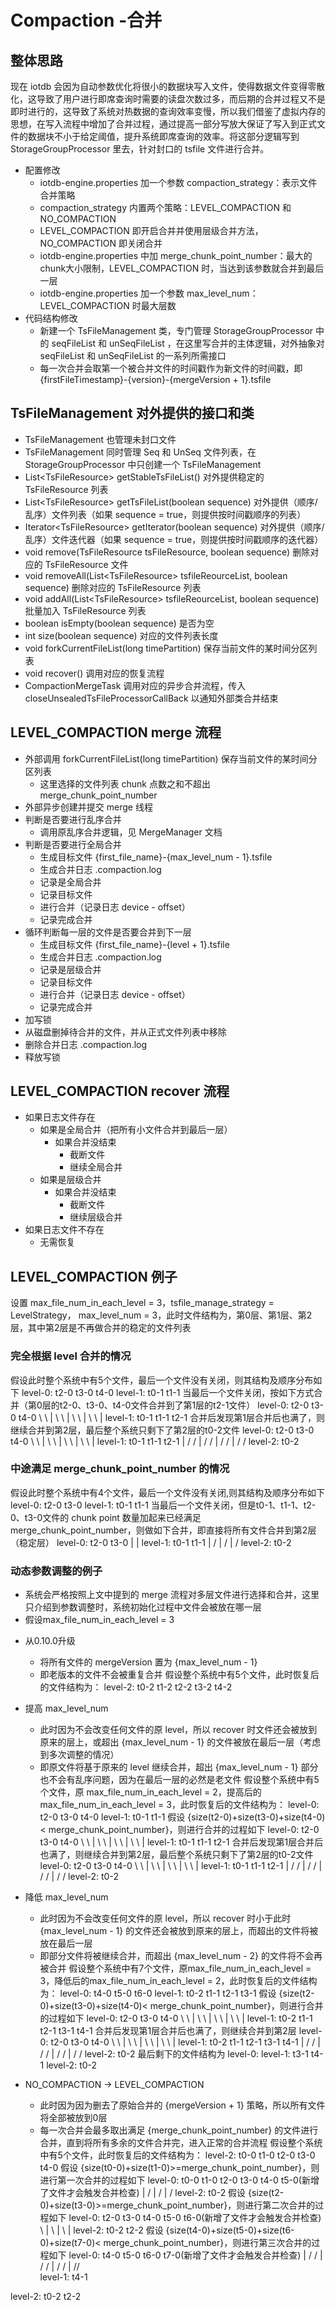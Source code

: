 <!--

    Licensed to the Apache Software Foundation (ASF) under one
    or more contributor license agreements.  See the NOTICE file
    distributed with this work for additional information
    regarding copyright ownership.  The ASF licenses this file
    to you under the Apache License, Version 2.0 (the
    "License"); you may not use this file except in compliance
    with the License.  You may obtain a copy of the License at
    
        http://www.apache.org/licenses/LICENSE-2.0
    
    Unless required by applicable law or agreed to in writing,
    software distributed under the License is distributed on an
    "AS IS" BASIS, WITHOUT WARRANTIES OR CONDITIONS OF ANY
    KIND, either express or implied.  See the License for the
    specific language governing permissions and limitations
    under the License.

-->

# Compaction -合并

## 整体思路

现在 iotdb 会因为自动参数优化将很小的数据块写入文件，使得数据文件变得零散化，这导致了用户进行即席查询时需要的读盘次数过多，而后期的合并过程又不是即时进行的，这导致了系统对热数据的查询效率变慢，所以我们借鉴了虚拟内存的思想，在写入流程中增加了合并过程，通过提高一部分写放大保证了写入到正式文件的数据块不小于给定阈值，提升系统即席查询的效率。将这部分逻辑写到 StorageGroupProcessor 里去，针对封口的 tsfile 文件进行合并。

* 配置修改
  * iotdb-engine.properties 加一个参数 compaction_strategy：表示文件合并策略
  * compaction_strategy 内置两个策略：LEVEL_COMPACTION 和 NO_COMPACTION
  * LEVEL_COMPACTION 即开启合并并使用层级合并方法，NO_COMPACTION 即关闭合并
  * iotdb-engine.properties 中加 merge_chunk_point_number：最大的chunk大小限制，LEVEL_COMPACTION 时，当达到该参数就合并到最后一层
  * iotdb-engine.properties 加一个参数 max_level_num：LEVEL_COMPACTION 时最大层数
* 代码结构修改
  * 新建一个 TsFileManagement 类，专门管理 StorageGroupProcessor 中的 seqFileList 和 unSeqFileList ，在这里写合并的主体逻辑，对外抽象对 seqFileList 和 unSeqFileList 的一系列所需接口
  * 每一次合并会取第一个被合并文件的时间戳作为新文件的时间戳，即 {firstFileTimestamp}-{version}-{mergeVersion + 1}.tsfile

## TsFileManagement 对外提供的接口和类

- TsFileManagement 也管理未封口文件
- TsFileManagement 同时管理 Seq 和 UnSeq 文件列表，在 StorageGroupProcessor 中只创建一个 TsFileManagement
- List\<TsFileResource\> getStableTsFileList() 对外提供稳定的 TsFileResource 列表
- List\<TsFileResource\> getTsFileList(boolean sequence) 对外提供（顺序/乱序）文件列表（如果 sequence = true，则提供按时间戳顺序的列表）
- Iterator\<TsFileResource\> getIterator(boolean sequence) 对外提供（顺序/乱序）文件迭代器（如果 sequence = true，则提供按时间戳顺序的迭代器）
- void remove(TsFileResource tsFileResource, boolean sequence) 删除对应的 TsFileResource 文件
- void removeAll(List\<TsFileResource\> tsfileReourceList, boolean sequence) 删除对应的 TsFileResource 列表
- void addAll(List\<TsFileResource\> tsfileReourceList, boolean sequence) 批量加入 TsFileResource 列表
- boolean isEmpty(boolean sequence) 是否为空
- int size(boolean sequence) 对应的文件列表长度
- void forkCurrentFileList(long timePartition) 保存当前文件的某时间分区列表
- void recover() 调用对应的恢复流程
- CompactionMergeTask 调用对应的异步合并流程，传入 closeUnsealedTsFileProcessorCallBack 以通知外部类合并结束

## LEVEL_COMPACTION merge 流程

* 外部调用 forkCurrentFileList(long timePartition) 保存当前文件的某时间分区列表
  * 这里选择的文件列表 chunk 点数之和不超出 merge_chunk_point_number
* 外部异步创建并提交 merge 线程
* 判断是否要进行乱序合并
  * 调用原乱序合并逻辑，见 MergeManager 文档
* 判断是否要进行全局合并
	* 生成目标文件 {first_file_name}-{max_level_num - 1}.tsfile
	* 生成合并日志 .compaction.log
	* 记录是全局合并
	* 记录目标文件
	* 进行合并（记录日志 device - offset）
	* 记录完成合并
* 循环判断每一层的文件是否要合并到下一层
	* 生成目标文件 {first_file_name}-{level + 1}.tsfile
	* 生成合并日志 .compaction.log
	* 记录是层级合并
	* 记录目标文件
	* 进行合并（记录日志 device - offset）
	* 记录完成合并
* 加写锁
* 从磁盘删掉待合并的文件，并从正式文件列表中移除
* 删除合并日志 .compaction.log
* 释放写锁

## LEVEL_COMPACTION recover 流程

* 如果日志文件存在
	* 如果是全局合并（把所有小文件合并到最后一层）
		* 如果合并没结束
			* 截断文件
			* 继续全局合并
	* 如果是层级合并
		* 如果合并没结束
			* 截断文件
			* 继续层级合并
* 如果日志文件不存在
	* 无需恢复

## LEVEL_COMPACTION 例子

设置 max_file_num_in_each_level = 3，tsfile_manage_strategy = LevelStrategy， max_level_num = 3，此时文件结构为，第0层、第1层、第2层，其中第2层是不再做合并的稳定的文件列表

### 完全根据 level 合并的情况
假设此时整个系统中有5个文件，最后一个文件没有关闭，则其结构及顺序分布如下
level-0: t2-0 t3-0 t4-0
level-1: t0-1 t1-1
当最后一个文件关闭，按如下方式合并（第0层的t2-0、t3-0、t4-0文件合并到了第1层的t2-1文件）
level-0: t2-0 t3-0 t4-0
           \    \    |
             \   \   |
               \  \  |
                 \ \ |
level-1: t0-1 t1-1 t2-1
合并后发现第1层合并后也满了，则继续合并到第2层，最后整个系统只剩下了第2层的t0-2文件
level-0: t2-0 t3-0 t4-0
           \    \    |
             \   \   |
               \  \  |
                 \ \ |
level-1: t0-1 t1-1 t2-1
          |    /     /
          |   /    /
          |  /   /
          | /  /
level-2: t0-2

### 中途满足 merge_chunk_point_number 的情况
假设此时整个系统中有4个文件，最后一个文件没有关闭,则其结构及顺序分布如下
level-0: t2-0 t3-0
level-1: t0-1 t1-1
当最后一个文件关闭，但是t0-1、t1-1、t2-0、t3-0文件的 chunk point 数量加起来已经满足 merge_chunk_point_number，则做如下合并，即直接将所有文件合并到第2层（稳定层）
level-0: t2-0 t3-0
           |    |
level-1: t0-1 t1-1
           |    /
           |   / 
           |  / 
level-2: t0-2

### 动态参数调整的例子

- 系统会严格按照上文中提到的 merge 流程对多层文件进行选择和合并，这里只介绍到参数调整时，系统初始化过程中文件会被放在哪一层
- 假设max_file_num_in_each_level = 3
* 从0.10.0升级
	* 将所有文件的 mergeVersion 置为 {max_level_num - 1}
	* 即老版本的文件不会被重复合并
假设整个系统中有5个文件，此时恢复后的文件结构为：
level-2: t0-2 t1-2 t2-2 t3-2 t4-2

* 提高 max_level_num
	* 此时因为不会改变任何文件的原 level，所以 recover 时文件还会被放到原来的层上，或超出 {max_level_num - 1} 的文件被放在最后一层（考虑到多次调整的情况）
	* 即原文件将基于原来的 level 继续合并，超出 {max_level_num - 1} 部分也不会有乱序问题，因为在最后一层的必然是老文件
假设整个系统中有5个文件，原 max_file_num_in_each_level = 2，提高后的 max_file_num_in_each_level = 3，此时恢复后的文件结构为：
level-0: t2-0 t3-0 t4-0
level-1: t0-1 t1-1
假设 {size(t2-0)+size(t3-0)+size(t4-0)< merge_chunk_point_number}，则进行合并的过程如下
level-0: t2-0 t3-0 t4-0
           \    \    |
             \   \   |
               \  \  |
                 \ \ |
level-1: t0-1 t1-1 t2-1
合并后发现第1层合并后也满了，则继续合并到第2层，最后整个系统只剩下了第2层的t0-2文件
level-0: t2-0 t3-0 t4-0
           \    \    |
             \   \   |
               \  \  |
                 \ \ |
level-1: t0-1 t1-1 t2-1
         |    /     /
         |   /    /
         |  /   /
         | /  /
level-2: t0-2

* 降低 max_level_num
	* 此时因为不会改变任何文件的原 level，所以 recover 时小于此时 {max_level_num - 1} 的文件还会被放到原来的层上，而超出的文件将被放在最后一层
	* 即部分文件将被继续合并，而超出 {max_level_num - 2} 的文件将不会再被合并
假设整个系统中有7个文件，原max_file_num_in_each_level = 3，降低后的max_file_num_in_each_level = 2，此时恢复后的文件结构为：
level-0: t4-0 t5-0 t6-0
level-1: t0-2 t1-1 t2-1 t3-1
假设 {size(t2-0)+size(t3-0)+size(t4-0)< merge_chunk_point_number}，则进行合并的过程如下
level-0:          t2-0 t3-0 t4-0
                    \    \    |
                      \   \   |
                        \  \  |
                          \ \ |
level-1: t0-2 t1-1 t2-1 t3-1 t4-1
合并后发现第1层合并后也满了，则继续合并到第2层
level-0:          t2-0 t3-0 t4-0
                    \    \    |
                      \   \   |
                        \  \  |
                          \ \ |
level-1: t0-2 t1-1 t2-1 t3-1 t4-1
          |    /     /
          |   /    /
          |  /   /
          | /  /
level-2: t0-2
最后剩下的文件结构为
level-0: 
level-1: t3-1 t4-1
level-2: t0-2

* NO_COMPACTION -> LEVEL_COMPACTION
	* 此时因为因为删去了原始合并的 {mergeVersion + 1} 策略，所以所有文件将全部被放到0层
	* 每一次合并会最多取出满足 {merge_chunk_point_number} 的文件进行合并，直到将所有多余的文件合并完，进入正常的合并流程
假设整个系统中有5个文件，此时恢复后的文件结构为：
level-2: t0-0 t1-0 t2-0 t3-0 t4-0
假设 {size(t0-0)+size(t1-0)>=merge_chunk_point_number}，则进行第一次合并的过程如下
level-0: t0-0 t1-0 t2-0 t3-0 t4-0 t5-0(新增了文件才会触发合并检查)
           |   /
           |  /
           | /
level-2: t0-2
假设 {size(t2-0)+size(t3-0)>=merge_chunk_point_number}，则进行第二次合并的过程如下
level-0: t2-0 t3-0 t4-0 t5-0 t6-0(新增了文件才会触发合并检查)
           \    |
            \   |
             \  |
level-2: t0-2 t2-2
假设 {size(t4-0)+size(t5-0)+size(t6-0)+size(t7-0)< merge_chunk_point_number}，则进行第三次合并的过程如下
level-0: t4-0 t5-0 t6-0 t7-0(新增了文件才会触发合并检查)
           |    /   /
           |   /  /
           |  / /
           | //  
level-1: t4-1
   
level-2: t0-2 t2-2